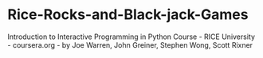 # Rice-Rocks-and-Black-jack-Games
Introduction to Interactive Programming in Python Course - RICE University - coursera.org - by Joe Warren, John Greiner, Stephen Wong, Scott Rixner
